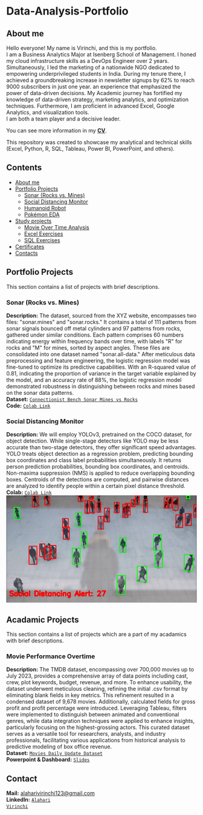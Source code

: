 # Data-Analysis-Portfolio

## About me
Hello everyone! My name is Virinchi, and this is my portfolio.<br>
I am a Business Analytics Major at Isenberg School of Management. I honed my cloud infrastructure skills as a DevOps Engineer over 2 years. Simultaneously, I led the marketing of a nationwide NGO dedicated to empowering underprivileged students in India. During my tenure there, I achieved a groundbreaking increase in newsletter signups by 62% to reach 9000 subscribers in just one year. an experience that emphasized the power of data-driven decisions. My Academic journey has fortified my knowledge of data-driven strategy, marketing analytics, and optimization techniques. Furthermore, I am proficient in advanced Excel, Google Analytics, and visualization tools.<br>
I am both a team player and a decisive leader.<br>

You can see more information in my [**CV**](https://github.com/almostoutlier/Data-Analysis-Portfolio/blob/main/Virinchi%20Alahari%20Resume.pdf).

This repository was created to showcase my analytical and technical skills (Excel, Python, R, SQL, Tableau, Power BI, PowerPoint, and others).
## Contents
* [About me](#about-me)
* [Portfolio Projects](#portfolio-projects)
  - [Sonar (Rocks vs. Mines)](#sonar) 
  - [Social Distancing Monitor](#social-distancing-monitor) 
  - [Humanoid Robot](#robot)
  - [Pokémon EDA](#pokemon-analysis)
* [Study projects](#study-projects)
  - [Movie Over Time Analysis](#movie-analysis)
  - [Excel Exercises](#excel-exercises)
  - [SQL Exercises](#sql-exercises)
* [Certificates](#certificates)
* [Contacts](#contacts)
## Portfolio Projects
This section contains a list of projects with brief descriptions.
### Sonar (Rocks vs. Mines) 
**Description:** The dataset, sourced from the XYZ website, encompasses two files: "sonar.mines" and "sonar.rocks." It contains a total of 111 patterns from sonar signals bounced off metal cylinders and 97 patterns from rocks, gathered under similar conditions. Each pattern comprises 60 numbers indicating energy within frequency bands over time, with labels "R" for rocks and "M" for mines, sorted by aspect angles. These files are consolidated into one dataset named "sonar.all-data." After meticulous data preprocessing and feature engineering, the logistic regression model was fine-tuned to optimize its predictive capabilities. With an R-squared value of 0.81, indicating the proportion of variance in the target variable explained by the model, and an accuracy rate of 88%, the logistic regression model demonstrated robustness in distinguishing between rocks and mines based on the sonar data patterns.<br>
**Dataset:** <a href = "https://archive.ics.uci.edu/dataset/151/connectionist+bench+sonar+mines+vs+rocks"> 
<code>Connectionist Bench Sonar Mines vs Rocks</code></a> <br>
**Code:** <a href = "https://colab.research.google.com/drive/1eSJnUULgp0_EQ_EWCMNP_m5pEYoCrxko?usp=sharing">
<code>Colab Link</code></a> <br>

### Social Distancing Monitor
**Description:** We will employ YOLOv3, pretrained on the COCO dataset, for object detection. While single-stage detectors like YOLO may be less accurate than two-stage detectors, they offer significant speed advantages. YOLO treats object detection as a regression problem, predicting bounding box coordinates and class label probabilities simultaneously. It returns person prediction probabilities, bounding box coordinates, and centroids. Non-maxima suppression (NMS) is applied to reduce overlapping bounding boxes. Centroids of the detections are computed, and pairwise distances are analyzed to identify people within a certain pixel distance threshold.<br>
**Colab:** <a href = "https://colab.research.google.com/drive/1UNRqDZCyqYc1Z4txhDqVNLER_0PNgpbX?usp=sharing"> 
<code>Colab Link</code></a> <br>
![alt text](image.png)

## Acadamic Projects
This section contains a list of projects which are a part of my acadamics with brief descriptions.

### Movie Performance Overtime 
**Description:** The TMDB dataset, encompassing over 700,000 movies up to July 2023, provides a comprehensive array of data points including cast, crew, plot keywords, budget, revenue, and more. To enhance usability, the dataset underwent meticulous cleaning, refining the initial .csv format by eliminating blank fields in key metrics. This refinement resulted in a condensed dataset of 9,678 movies. Additionally, calculated fields for gross profit and profit percentage were introduced. Leveraging Tableau, filters were implemented to distinguish between animated and conventional genres, while data integration techniques were applied to enhance insights, particularly focusing on the highest-grossing actors. This curated dataset serves as a versatile tool for researchers, analysts, and industry professionals, facilitating various applications from historical analysis to predictive modeling of box office revenue.<br>
**Dataset:** <a href = "https://www.kaggle.com/datasets/akshaypawar7/millions-of-movies"> 
<code>Movies Daily Update Dataset</code></a> <br>
**Powerpoint & Dashboard:** <a href = "https://docs.google.com/presentation/d/1ZDyQ4bzW7ycv3ulfHb307G-25ZoXJPkw/edit?usp=sharing&ouid=100940698311259880524&rtpof=true&sd=true">
<code>Slides</code></a> <br>

## Contact
**Mail:** alaharivirinchi123@gmail.com<br>
**LinkedIn:** <a href = "https://www.linkedin.com/in/alahari-virinchi/"> 
<code>Alahari Virinchi</code></a> <br>
